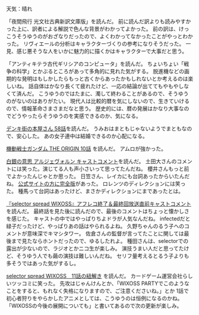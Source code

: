 天気：晴れ

「夜間飛行 光文社古典新訳文庫版」を読んだ。
前に読んだ訳よりも読みやすかった上に、訳者による解説で色んな背景がわかってよかった。
前の訳は、けっこうそうゆうのがおざなりだったので、よくわかってなかったことがやっとわかった。
リヴィエールの分析はキャラクターづくりの参考になりそうだった。
一見、感じ悪そうな人をいかに魅力的に描くかはキャラクターで大事だと思う。

「アンティキテラ古代ギリシアのコンピュータ」を読んだ。
ちょいちょい「戦争の科学」とかぶるところがあって多角的に見れた気がする。
脱進機などの画期的な発明はもしかしたらもっと古くからあったかもしれないとか考えるのは楽しいね。
話自体はかなり長くて疲れたけど、一応の結論が出ててもやもやしなくて済んだ。
こうゆうのではたまに、濁して終わることがあるので、そうゆうのがないのはありがたい。
現代人は比較的暦を気にしないので、生きていけるので、情報革命さまさまだなと思う。
歴史的には、暦の発展はかなり大事なのでどうやったらそうゆうのを実感できるのか、気になる。

[デンキ街の本屋さん 58話](http://comic-walker.com/viewer/?tw=2&dlcl=ja&cid=KDCW_MF01000003011011_68)を読んだ。
うみおはまともじゃないようでまともなので、安心した。
あの女子連中は結婚できるのか心配になる。

[機動戦士ガンダム THE ORIGIN 10話](http://comic-walker.com/viewer/?tw=2&dlcl=ja&cid=KDCW_CW01000002010010_68)
を読んだ。
アムロが強かった。

[白銀の意思 アルジェヴォルン キャストコメント](http://www.koepota.jp/news/2014/12/20/0701.html)を読んだ。
土田大さんのコメントには笑った。演じてる人も声小さいって思ってたんだね。
櫻井さんもっと前でよかったんじゃとか思った。
日笠さん、レイカにも台詞あったからいたんだね。
[公式サイトの方に完全版](http://argevollen.com/news/index00830000.html)があった。
ロレンツのディレクションには笑った。
種馬って台詞はあったけど、まさかディレクションにまであったとは。

[『selector spread WIXOSS』アフレコ終了＆最終回放送直前キャストコメント](http://dengekionline.com/elem/000/000/979/979562/)を読んだ。
最終話を見た後に読んだので、最後のコメントはちょっと懐かしさを感じた。
キャストの中ではやっぱりちよドラが人気なんだね。
infectedだと緑子だったけど、やっぱりあの話はやられるよね。
久野ちゃんのるう子へのコメントが意味深でキマシタワー。
佐倉さんの監督が言ってたことに関しては最後まで見たならホントだったので、ゆるしたれよ。
種田さんは、selectorでの露出が少ないので、ラジオとかニコ生が楽しみ。
演技うまい人だと思ってたけど、そうゆう人でも繭の演技は難しいんだね。
セリフ量考えるとるう子よりも多そうではあった気がするし。

[selector spread WIXOSS　11話の紐解き](http://www.takaratomy.co.jp/products/wixoss/column/play_141219/index.html)
を読んだ。
カードゲーム運営会社らしいツッコミに笑った。
先攻はじゃんけんとか、「WIXOSS PARTYでこのようなことをすると、もれなく失格になりますので、ご注意くださいね。」とか
1話で初心者狩りをやらかしたアニメとしては、こうゆうのは恒例になるのかね。
「WIXOSSの今後の展開についても」と書いてあるので次の更新が楽しみ。
